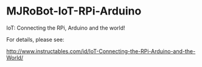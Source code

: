 # MJRoBot-IoT-RPi-Arduino
IoT: Connecting the RPi, Arduino and the world!

For details, please see:

http://www.instructables.com/id/IoT-Connecting-the-RPi-Arduino-and-the-World/


